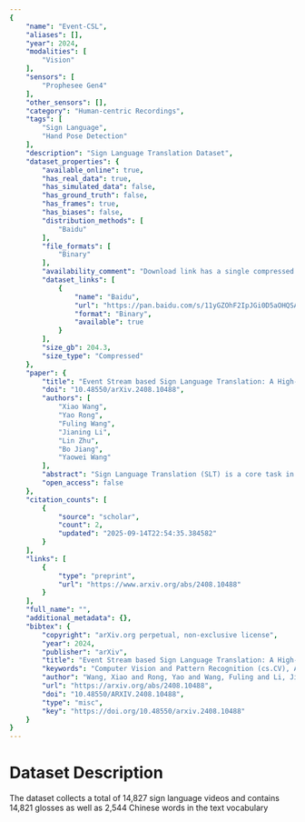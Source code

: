 ```yaml
---
{
    "name": "Event-CSL",
    "aliases": [],
    "year": 2024,
    "modalities": [
        "Vision"
    ],
    "sensors": [
        "Prophesee Gen4"
    ],
    "other_sensors": [],
    "category": "Human-centric Recordings",
    "tags": [
        "Sign Language",
        "Hand Pose Detection"
    ],
    "description": "Sign Language Translation Dataset",
    "dataset_properties": {
        "available_online": true,
        "has_real_data": true,
        "has_simulated_data": false,
        "has_ground_truth": false,
        "has_frames": true,
        "has_biases": false,
        "distribution_methods": [
            "Baidu"
        ],
        "file_formats": [
            "Binary"
        ],
        "availability_comment": "Download link has a single compressed file.",
        "dataset_links": [
            {
                "name": "Baidu",
                "url": "https://pan.baidu.com/s/11yGZOhF2IpJGi0D5aOHQSA?pwd=1234 ",
                "format": "Binary",
                "available": true
            }
        ],
        "size_gb": 204.3,
        "size_type": "Compressed"
    },
    "paper": {
        "title": "Event Stream based Sign Language Translation: A High-Definition Benchmark Dataset and A New Algorithm",
        "doi": "10.48550/arXiv.2408.10488",
        "authors": [
            "Xiao Wang",
            "Yao Rong",
            "Fuling Wang",
            "Jianing Li",
            "Lin Zhu",
            "Bo Jiang",
            "Yaowei Wang"
        ],
        "abstract": "Sign Language Translation (SLT) is a core task in the field of AI-assisted disability. Unlike traditional SLT based on visible light videos, which is easily affected by factors such as lighting, rapid hand movements, and privacy breaches, this paper proposes the use of high-definition Event streams for SLT, effectively mitigating the aforementioned issues. This is primarily because Event streams have a high dynamic range and dense temporal signals, which can withstand low illumination and motion blur well. Additionally, due to their sparsity in space, they effectively protect the privacy of the target person. More specifically, we propose a new high-resolution Event stream sign language dataset, termed Event-CSL, which effectively fills the data gap in this area of research. It contains 14,827 videos, 14,821 glosses, and 2,544 Chinese words in the text vocabulary. These samples are collected in a variety of indoor and outdoor scenes, encompassing multiple angles, light intensities, and camera movements. We have benchmarked existing mainstream SLT works to enable fair comparison for future efforts. Based on this dataset and several other large-scale datasets, we propose a novel baseline method that fully leverages the Mamba model's ability to integrate temporal information of CNN features, resulting in improved sign language translation outcomes. Both the benchmark dataset and source code will be released on https://github.com/Event-AHU/OpenESL",
        "open_access": false
    },
    "citation_counts": [
        {
            "source": "scholar",
            "count": 2,
            "updated": "2025-09-14T22:54:35.384582"
        }
    ],
    "links": [
        {
            "type": "preprint",
            "url": "https://www.arxiv.org/abs/2408.10488"
        }
    ],
    "full_name": "",
    "additional_metadata": {},
    "bibtex": {
        "copyright": "arXiv.org perpetual, non-exclusive license",
        "year": 2024,
        "publisher": "arXiv",
        "title": "Event Stream based Sign Language Translation: A High-Definition Benchmark Dataset and A New Algorithm",
        "keywords": "Computer Vision and Pattern Recognition (cs.CV), Artificial Intelligence (cs.AI), Computation and Language (cs.CL), Neural and Evolutionary Computing (cs.NE), FOS: Computer and information sciences, FOS: Computer and information sciences",
        "author": "Wang, Xiao and Rong, Yao and Wang, Fuling and Li, Jianing and Zhu, Lin and Jiang, Bo and Wang, Yaowei",
        "url": "https://arxiv.org/abs/2408.10488",
        "doi": "10.48550/ARXIV.2408.10488",
        "type": "misc",
        "key": "https://doi.org/10.48550/arxiv.2408.10488"
    }
}
---
```


# Dataset Description

The dataset collects a total of 14,827 sign language videos and contains 14,821 glosses as well as 2,544 Chinese words in the text vocabulary